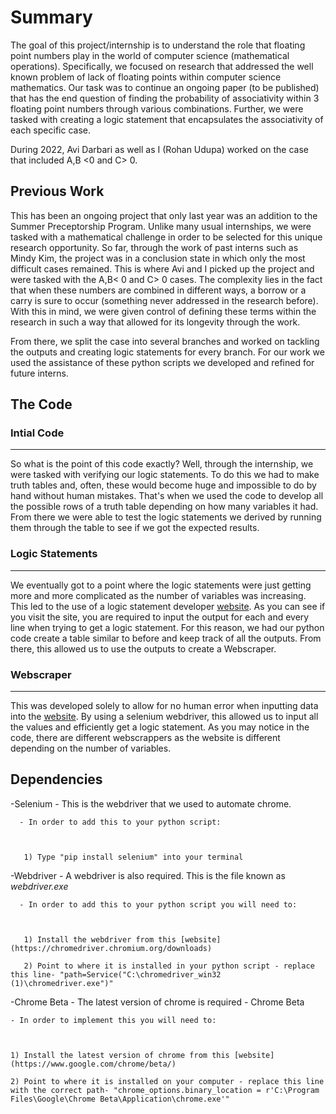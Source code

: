 
# Summary



The goal of this project/internship is to understand the role that floating point numbers play in the world of computer science (mathematical operations). Specifically, we focused on research that addressed the well known problem of lack of  floating points within computer science mathematics. Our task was to continue an ongoing paper (to be published) that has the end question of finding the probability of associativity within 3 floating point numbers through various combinations. Further, we were tasked with creating a logic statement that encapsulates the associativity of each specific case.



During 2022, Avi Darbari as well as I (Rohan Udupa) worked on the case that included A,B <0 and C> 0.



## Previous Work

This has been an ongoing project that only last year was an addition to the Summer Preceptorship Program. Unlike many usual internships, we were tasked with a mathematical challenge in order to be selected for this unique research opportunity. So far, through the work of past interns such as Mindy Kim, the project was in a conclusion state in which only the most difficult cases remained. This is where Avi and I picked up the project and were tasked with the A,B< 0 and C> 0 cases. The complexity lies in the fact that when these numbers are combined in different ways, a borrow or a carry is sure to occur (something never addressed in the research before). With this in mind, we were given control of defining these terms within the research in such a way that allowed for its longevity through the work.



From there, we split the case into several branches and worked on tackling the outputs and creating logic statements for every branch. For our work we used the assistance of these python scripts we developed and refined for future interns. 



## The Code



### Intial Code

---

So what is the point of this code exactly? Well, through the internship, we were tasked with verifying our logic statements. To do this we had to make truth tables and, often, these would become huge and impossible to do by hand without human mistakes. That's when we used the code to develop all the possible rows of a truth table depending on how many variables it had. From there we were able to test the logic statements we derived by running them through the table to see if we got the expected results.  



### Logic Statements

---

We eventually got to a point where the logic statements were just getting more and more complicated as the number of variables was increasing. This led to the use of a logic statement developer [website](http://www.32x8.com/var6.html). As you can see if you visit the site, you are required to input the output for each and every line when trying to get a logic statement. For this reason, we had our python code create a table similar to before and keep track of all the outputs. From there, this allowed us to use the outputs to create a Webscraper.



### Webscraper

---

This was developed solely to allow for no human error when inputting data into the [website](http://www.32x8.com/var6.html). By using a selenium webdriver, this allowed us to input all the values and efficiently get a logic statement. As you may notice in the code, there are different webscrappers as the website is different depending on the number of variables.



## Dependencies

  -Selenium - This is the webdriver that we used to automate chrome.

      - In order to add this to your python script:

       

       1) Type "pip install selenium" into your terminal

  

  -Webdriver - A webdriver is also required. This is the file known as *webdriver.exe*

      - In order to add this to your python script you will need to: 

      

       1) Install the webdriver from this [website](https://chromedriver.chromium.org/downloads)

       2) Point to where it is installed in your python script - replace this line- "path=Service("C:\chromedriver_win32 (1)\chromedriver.exe")"

  

  -Chrome Beta - The latest version of chrome is required - Chrome Beta

    - In order to implement this you will need to:

    

    1) Install the latest version of chrome from this [website](https://www.google.com/chrome/beta/)

    2) Point to where it is installed on your computer - replace this line with the correct path- "chrome_options.binary_location = r'C:\Program Files\Google\Chrome Beta\Application\chrome.exe'"

